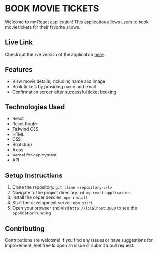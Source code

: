 # BOOK MOVIE TICKETS

Welcome to my React application! This application allows users to book movie tickets for their favorite shows.

## Live Link

Check out the live version of the application [here](https://quadb-yogeshsm.vercel.app/).

## Features

- View movie details, including name and image
- Book tickets by providing name and email
- Confirmation screen after successful ticket booking

## Technologies Used

- React
- React Router
- Tailwind CSS
- HTML
- CSS
- Bootstrap
- Axios
- Vercel for deployment
- API

## Setup Instructions

1. Clone the repository: `git clone <repository-url>`
2. Navigate to the project directory: `cd my-react-application`
3. Install the dependencies: `npm install`
4. Start the development server: `npm start`
5. Open your browser and visit `http://localhost:3000` to see the application running

## Contributing

Contributions are welcome! If you find any issues or have suggestions for improvement, feel free to open an issue or submit a pull request.
